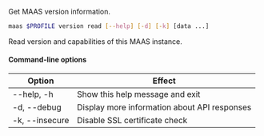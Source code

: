 Get MAAS version information.

```bash
maas $PROFILE version read [--help] [-d] [-k] [data ...] 
```

Read version and capabilities of this MAAS instance. 

#### Command-line options
| Option         | Effect                                       |
|----------------|----------------------------------------------|
| --help, -h     | Show this help message and exit              |
| -d, --debug    | Display more information about API responses |
| -k, --insecure | Disable SSL certificate check                |

